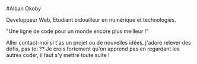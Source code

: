 #Alban Okoby

Developpeur Web, Etudiant bidouilleur en numérique et technologies.

"Une ligne de code pour un monde encore plus meilleur !"

Aller contact-moi si t'as un projet ou de nouvelles idées, j'adore relever des défis, pas toi ?? Je crois fortement qu'on apprend pas en regardant les autres coder, il faut s'y mettre toute suite !
